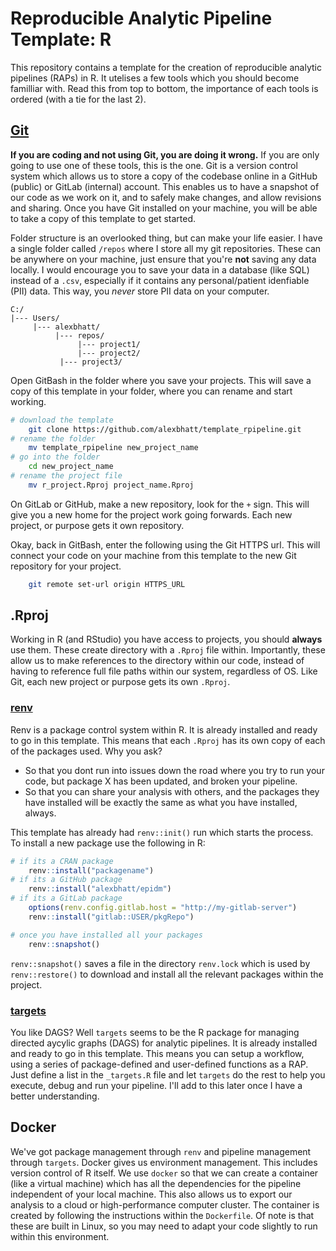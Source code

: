 # Reproducible Analytic Pipeline Template: R

This repository contains a template for the creation of reproducible analytic pipelines (RAPs) in R. 
It utelises a few tools which you should become familliar with.
Read this from top to bottom, the importance of each tools is ordered (with a tie for the last 2).


## [Git](https://guides.github.com/introduction/git-handbook/)

__If you are coding and not using Git, you are doing it wrong.__
If you are only going to use one of these tools, this is the one.
Git is a version control system which allows us to store a copy of the codebase online in a GitHub (public) or GitLab (internal) account. 
This enables us to have a snapshot of our code as we work on it, and to safely make changes, and allow revisions and sharing.
Once you have Git installed on your machine, you will be able to take a copy of this template to get started.

Folder structure is an overlooked thing, but can make your life easier. 
I have a single folder called `/repos` where I store all my git repositories. 
These can be anywhere on your machine, just ensure that you're __not__ saving any data locally.
I would encourage you to save your data in a database (like SQL) instead of a `.csv`, especially if it contains any personal/patient idenfiable (PII) data. 
This way, you _never_ store PII data on your computer.

```
C:/
|--- Users/
     |--- alexbhatt/
          |--- repos/
               |--- project1/
               |--- project2/
	       |--- project3/

```

Open GitBash in the folder where you save your projects.
This will save a copy of this template in your folder, where you can rename and start working.

```sh
# download the template
	git clone https://github.com/alexbhatt/template_rpipeline.git
# rename the folder
	mv template_rpipeline new_project_name
# go into the folder
	cd new_project_name
# rename the project file
	mv r_project.Rproj project_name.Rproj
```

On GitLab or GitHub, make a new repository, look for the `+` sign. 
This will give you a new home for the project work going forwards.
Each new project, or purpose gets it own repository.

Okay, back in GitBash, enter the following using the Git HTTPS url.
This will connect your code on your machine from this template to the new Git repository for your project.

```sh
	git remote set-url origin HTTPS_URL
```

## .Rproj

Working in R (and RStudio) you have access to projects, you should __always__ use them.
These create directory with a `.Rproj` file within. 
Importantly, these allow us to make references to the directory within our code, instead of having to reference full file paths within our system, regardless of OS.
Like Git, each new project or purpose gets its own `.Rproj`.

### [renv](https://rstudio.github.io/renv/articles/renv.html)

Renv is a package control system within R. 
It is already installed and ready to go in this template.
This means that each `.Rproj` has its own copy of each of the packages used. 
Why you ask? 

+ So that you dont run into issues down the road where you try to run your code, but package X has been updated, and broken your pipeline. 
+ So that you can share your analysis with others, and the packages they have installed will be exactly the same as what you have installed, always.

This template has already had `renv::init()` run which starts the process. To install a new package use the following in R:

```r
# if its a CRAN package
	renv::install("packagename")
# if its a GitHub package
	renv::install("alexbhatt/epidm")
# if its a GitLab package
	options(renv.config.gitlab.host = "http://my-gitlab-server")
	renv::install("gitlab::USER/pkgRepo")

# once you have installed all your packages
	renv::snapshot()
```

`renv::snapshot()` saves a file in the directory `renv.lock` which is used by `renv::restore()` to download and install all the relevant packages within the project.

### [targets](https://books.ropensci.org/targets/)

You like DAGS?
Well `targets` seems to be the R package for managing directed aycylic graphs (DAGS) for analytic pipelines.
It is already installed and ready to go in this template.
This means you can setup a workflow, using a series of package-defined and user-defined functions as a RAP.
Just define a list in the `_targets.R` file and let `targets` do the rest to help you execute, debug and run your pipeline.
I'll add to this later once I have a better understanding.

## Docker

We've got package management through `renv` and pipeline management through `targets`. 
Docker gives us environment management. This includes version control of R itself.
We use `docker` so that we can create a container (like a virtual machine) which has all the dependencies for the pipeline independent of your local machine.
This also allows us to export our analysis to a cloud or high-performance computer cluster.
The container is created by following the instructions within the `Dockerfile`.
Of note is that these are built in Linux, so you may need to adapt your code slightly to run within this environment. 
